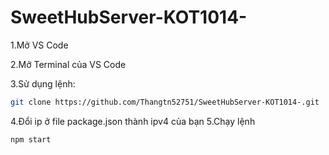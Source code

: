 # SweetHubServer-KOT1014-
1.Mở VS Code

2.Mở Terminal của VS Code

3.Sử dụng lệnh:

```bash
git clone https://github.com/Thangtn52751/SweetHubServer-KOT1014-.git
```
4.Đổi ip ở file package.json thành ipv4 của bạn
5.Chạy lệnh
```bash
npm start
```
